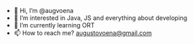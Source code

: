 - 👋 Hi, I’m @augvoena
- 👀 I’m interested in Java, JS and everything about developing
- 🌱 I’m currently learning ORT
- 📫 How to reach me? augustovoena@gmail.com

<!---
augvoena/augvoena is a ✨ special ✨ repository because its `README.md` (this file) appears on your GitHub profile.
You can click the Preview link to take a look at your changes.
--->
